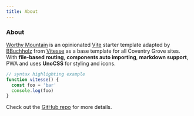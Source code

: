```yaml
---
title: About
---
```


<div class="text-center">
  <h3>About</h3>
</div>

[Worthy Mountain](https://github.com/BBuchholz/worthy-mountain) is an opinionated [Vite](https://github.com/vitejs/vite) starter template adapted by [BBuchholz](https://github.com/BBuchholz)  from [Vitesse](https://github.com/antfu/vitesse) as a base template for all Coventry Grove sites. With **file-based routing**, **components auto importing**, **markdown support**, PWA and uses **UnoCSS** for styling and icons.

```js
// syntax highlighting example
function vitesse() {
  const foo = 'bar'
  console.log(foo)
}
```

Check out the [GitHub repo](https://github.com/BBuchholz/worthy-mountain) for more details.
